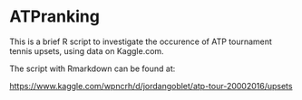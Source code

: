 # ATPranking

This is a brief R script to investigate the occurence of ATP tournament tennis upsets, using data on Kaggle.com.

The script with Rmarkdown can be found at:

https://www.kaggle.com/wpncrh/d/jordangoblet/atp-tour-20002016/upsets
